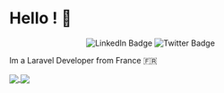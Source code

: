 # Hello ! 👋

<div id="header" align="center">
    <div id="badges">
        <img src="https://img.shields.io/badge/LinkedIn-blue?style=for-the-badge&logo=linkedin&logoColor=white" alt="LinkedIn Badge"/>
        <img src="https://img.shields.io/badge/Twitter-blue?style=for-the-badge&logo=twitter&logoColor=white" alt="Twitter Badge"/>
    </div>
</div>

Im a Laravel Developer from France 🇫🇷

<a href="https://github.com/anuraghazra/github-readme-stats">
    <img align="center" src="https://github-readme-stats.vercel.app/api?username=hugomayo7&theme=github_dark" />
</a>
<a href="https://github.com/anuraghazra/convoychat">
    <img align="center" src="https://github-readme-stats.vercel.app/api/top-langs/?username=hugomayo7&layout=compact&theme=github_dark" />
</a>
